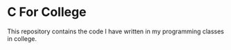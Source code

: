 # C For College

This repository contains the code I have written in my programming classes in college.
